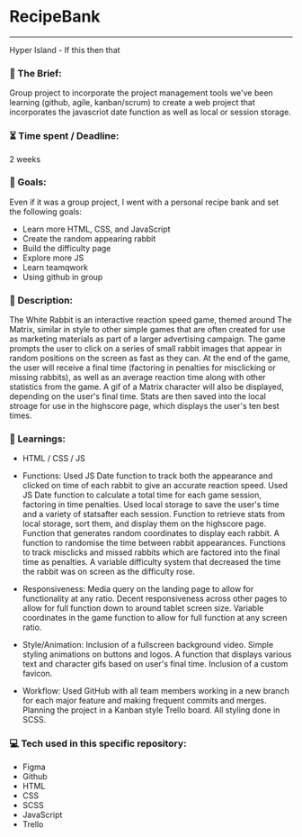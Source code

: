 # RecipeBank

---

Hyper Island - If this then that

### :open_file_folder: The Brief:

Group project to incorporate the project management tools we've been learning (github, agile, kanban/scrum) to create a web project that incorporates the javascriot date function as well as local or session storage.


### :hourglass_flowing_sand: Time spent / Deadline:

2 weeks

### :dart: Goals:

Even if it was a group project, I went with a personal recipe bank and set the following goals:
- Learn more HTML, CSS, and JavaScript
- Create the random appearing rabbit
- Build the difficulty page
- Explore more JS
- Learn teamqwork
- Using github in group

### :grimacing: Description:

The White Rabbit is an interactive reaction speed game, themed around The Matrix, similar in style to other simple games that are often created for use as marketing materials as part of a larger advertising campaign. The game prompts the user to click on a series of small rabbit images that appear in random positions on the screen as fast as they can. At the end of the game, the user will receive a final time (factoring in penalties for misclicking or missing rabbits), as well as an average reaction time along with other statistics from the game. A gif of a Matrix character will also be displayed, depending on the user's final time. Stats are then saved into the local stroage for use in the highscore page, which displays the user's ten best times.

### :blue_book: Learnings:

- HTML / CSS / JS
- Functions:
  Used JS Date function to track both the appearance and clicked on time of each rabbit to give an accurate reaction speed.
  Used JS Date function to calculate a total time for each game session, factoring in time penalties.
  Used local storage to save the user's time and a variety of statsafter each session. 
  Function to retrieve stats from local storage, sort them, and display them on the highscore page.
  Function that generates random coordinates to display each rabbit.
  A function to randomise the time between rabbit appearances.
  Functions to track misclicks and missed rabbits which are factored into the final time as penalties.
  A variable difficulty system that decreased the time the rabbit was on screen as the difficulty rose.

- Responsiveness:
  Media query on the landing page to allow for functionality at any ratio.
  Decent responsiveness across other pages to allow for full function down to around tablet screen size.
  Variable coordinates in the game function to allow for full function at any screen ratio.

- Style/Animation:
  Inclusion of a fullscreen background video.
  Simple styling animations on buttons and logos.
  A function that displays various text and character gifs based on user's final time.
  Inclusion of a custom favicon.

- Workflow:
  Used GitHub with all team members working in a new branch for each major feature and making frequent commits and merges.
  Planning the project in a Kanban style Trello board.
  All styling done in SCSS.

### :computer: Tech used in this specific repository:

- Figma
- Github
- HTML
- CSS
- SCSS
- JavaScript
- Trello
